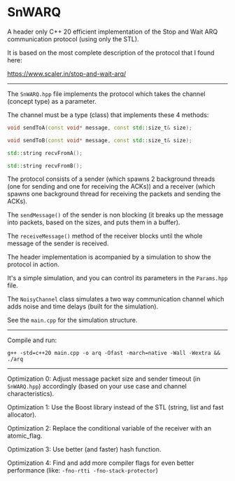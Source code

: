 # SnWARQ
A header only C++ 20 efficient implementation of the Stop and Wait ARQ communication protocol (using only the STL).

It is based on the most complete description of the protocol that I found here:

https://www.scaler.in/stop-and-wait-arq/

---------------------------------------------------------------------------------------------------------------------------------

The `SnWARQ.hpp` file implements the protocol which takes the channel (concept type) as a parameter.

The channel must be a type (class) that implements these 4 methods:
```C++
void sendToA(const void* message, const std::size_t& size);

void sendToB(const void* message, const std::size_t& size);

std::string recvFromA();

std::string recvFromB();
```
The protocol consists of a sender (which spawns 2 background threads (one for sending and one for receiving the ACKs))
and a receiver (which spawns one background thread for receiving the packets and sending the ACKs).

The `sendMessage()` of the sender is non blocking (it breaks up the message into packets, based on the sizes, and puts them in a buffer).

The `receiveMessage()` method of the receiver blocks until the whole message of the sender is received.

The header implementation is acompanied by a simulation to show the protocol in action.

It's a simple simulation, and you can control its parameters in the `Params.hpp` file.

The `NoisyChannel` class simulates a two way communication channel which adds noise and time delays (built for the simulation).

See the `main.cpp` for the simulation structure.

------------------------------------------------------------------------------------------

Compile and run: 
```
g++ -std=c++20 main.cpp -o arq -Ofast -march=native -Wall -Wextra && ./arq
```
-------------------------------------------------------------------------------------------

Optimization 0: Adjust message packet size and sender timeout (in `SnWARQ.hpp`) 
accordingly (based on your use case and channel characteristics).

Optimization 1: Use the Boost library instead of the STL (string, list and fast allocator).

Optimization 2: Replace the conditional variable of the receiver with an atomic_flag.

Optimization 3: Use better (and faster) hash function.

Optimization 4: Find and add more compiler flags for even better performance (like: `-fno-rtti -fno-stack-protector`)
